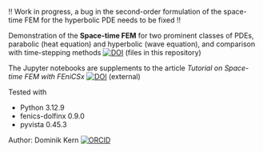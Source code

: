 !! Work in progress, a bug in the second-order formulation of the space-time FEM for the hyperbolic PDE needs to be fixed !!

Demonstration of the **Space-time FEM** for two prominent classes of PDEs, parabolic (heat equation) and hyperbolic (wave equation), and comparison with time-stepping methods [![DOI](https://zenodo.org/badge/964545678.svg)](https://doi.org/10.5281/zenodo.16778715) (files in this repository)

The Jupyter notebooks are supplements to the article *Tutorial on Space-time FEM with FEniCSx*
[![DOI](https://zenodo.org/badge/DOI/10.5281/zenodo.16761462.svg)](https://doi.org/10.5281/zenodo.16761462) (external)

Tested with
- Python 		3.12.9
- fenics-dolfinx 	0.9.0
- pyvista 	0.45.3

Author: Dominik Kern [![ORCID](https://img.shields.io/badge/ORCID-0000--0002--1958--2982-a6ce39?logo=orcid&logoColor=white)](https://orcid.org/0000-0002-1958-2982)
